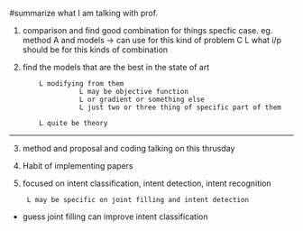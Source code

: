 #summarize what I am talking with prof.

1) comparison and find good combination for 
   things  specfic case.
   eg. method A and models -> can use for this kind of problem C
           L what i/p should be for this kinds of combination 

2) find the models  that are the best in the state of art
          
           L modifying from them 
                     L may be objective function
                     L or gradient or something else  
                     L just two or three thing of specific part of them

           L quite be theory 


---------------------

3) method and proposal and coding talking on this thrusday

4) Habit of implementing papers
           

5) focused on intent classification, intent detection, intent recognition 
    
        L may be specific on joint filling and intent detection  

* guess joint filling can improve intent classification 


